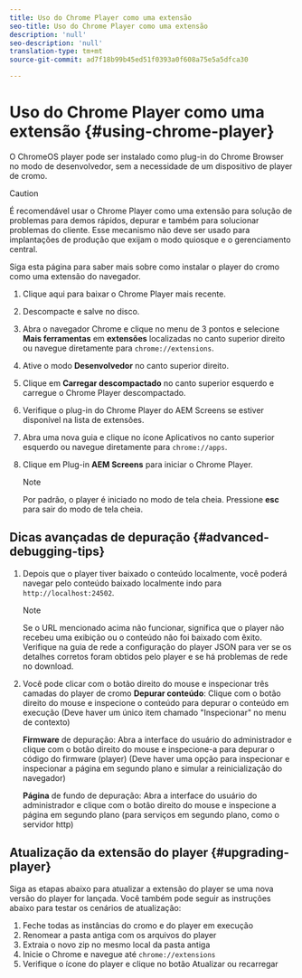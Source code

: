 ```yaml
---
title: Uso do Chrome Player como uma extensão
seo-title: Uso do Chrome Player como uma extensão
description: 'null'
seo-description: 'null'
translation-type: tm+mt
source-git-commit: ad7f18b99b45ed51f0393a0f608a75e5a5dfca30

---
```



# Uso do Chrome Player como uma extensão {#using-chrome-player}

O ChromeOS player pode ser instalado como plug-in do Chrome Browser no modo de desenvolvedor, sem a necessidade de um dispositivo de player de cromo.

>[!CAUTION]
>
> É recomendável usar o Chrome Player como uma extensão para solução de problemas para demos rápidos, depurar e também para solucionar problemas do cliente. Esse mecanismo não deve ser usado para implantações de produção que exijam o modo quiosque e o gerenciamento central.

Siga esta página para saber mais sobre como instalar o player do cromo como uma extensão do navegador.

1. Clique aqui para baixar o Chrome Player mais recente.

1. Descompacte e salve no disco.

1. Abra o navegador Chrome e clique no menu de 3 pontos e selecione **Mais ferramentas** em **extensões** localizadas no canto superior direito ou navegue diretamente para `chrome://extensions`.

1. Ative o modo **Desenvolvedor** no canto superior direito.

1. Clique em **Carregar descompactado** no canto superior esquerdo e carregue o Chrome Player descompactado.

1. Verifique o plug-in do Chrome Player do AEM Screens se estiver disponível na lista de extensões.

1. Abra uma nova guia e clique no ícone Aplicativos no canto superior esquerdo ou navegue diretamente para `chrome://apps`.

1. Clique em Plug-in **AEM Screens** para iniciar o Chrome Player.
   >[!NOTE]
   >
   > Por padrão, o player é iniciado no modo de tela cheia. Pressione **esc** para sair do modo de tela cheia.


## Dicas avançadas de depuração {#advanced-debugging-tips}

1. Depois que o player tiver baixado o conteúdo localmente, você poderá navegar pelo conteúdo baixado localmente indo para `http://localhost:24502`.

   >[!NOTE]
   >
   > Se o URL mencionado acima não funcionar, significa que o player não recebeu uma exibição ou o conteúdo não foi baixado com êxito. Verifique na guia de rede a configuração do player JSON para ver se os detalhes corretos foram obtidos pelo player e se há problemas de rede no download.

1. Você pode clicar com o botão direito do mouse e inspecionar três camadas do player de cromo
   **Depurar conteúdo**: Clique com o botão direito do mouse e inspecione o conteúdo para depurar o conteúdo em execução (Deve haver um único item chamado "Inspecionar" no menu de contexto)

   **Firmware** de depuração: Abra a interface do usuário do administrador e clique com o botão direito do mouse e inspecione-a para depurar o código do firmware (player) (Deve haver uma opção para inspecionar e inspecionar a página em segundo plano e simular a reinicialização do navegador)

   **Página** de fundo de depuração: Abra a interface do usuário do administrador e clique com o botão direito do mouse e inspecione a página em segundo plano (para serviços em segundo plano, como o servidor http)

## Atualização da extensão do player {#upgrading-player}

Siga as etapas abaixo para atualizar a extensão do player se uma nova versão do player for lançada. Você também pode seguir as instruções abaixo para testar os cenários de atualização:

1. Feche todas as instâncias do cromo e do player em execução
1. Renomear a pasta antiga com os arquivos do player
1. Extraia o novo zip no mesmo local da pasta antiga
1. Inicie o Chrome e navegue até `chrome://extensions`
1. Verifique o ícone do player e clique no botão Atualizar ou recarregar